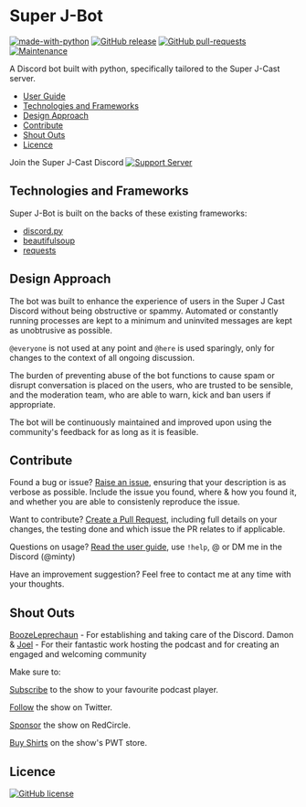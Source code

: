 # Super J-Bot
[![made-with-python](https://img.shields.io/badge/Made%20with-Python-1f425f.svg)](https://www.python.org/) [![GitHub release](https://img.shields.io/github/release/coldspice/superjbot.svg)](https://GitHub.com/coldspice/superjbot/releases/) [![GitHub pull-requests](https://img.shields.io/github/issues-pr/coldspice/superjbot.svg)](https://GitHub.com/coldspice/superjbot/pull/) [![Maintenance](https://img.shields.io/badge/Maintained%3F-yes-green.svg)](https://GitHub.com/coldspice/superjbot/graphs/commit-activity)


A Discord bot built with python, specifically tailored to the Super J-Cast server.

* [User Guide](https://github.com/davidminty/superjbot/wiki)
* [Technologies and Frameworks](#technologies-and-frameworks)
* [Design Approach](#design-approach)
* [Contribute](#contribute)
* [Shout Outs](#shout-outs)
* [Licence](#licence)

Join the Super J-Cast Discord
[![Support Server](https://img.shields.io/discord/476440670433706003.svg?label=Discord&logo=Discord&colorB=7289da&style=for-the-badge)](https://discord.gg/zWEgNK5)

## Technologies and Frameworks

Super J-Bot is built on the backs of these existing frameworks:
* [discord.py](https://github.com/Rapptz/discord.py)
* [beautifulsoup](https://www.crummy.com/software/BeautifulSoup/)
* [requests](https://requests.readthedocs.io/en/master/)

## Design Approach

The bot was built to enhance the experience of users in the Super J Cast Discord without being obstructive or spammy. Automated or constantly running processes are kept to a minimum and uninvited messages are kept as unobtrusive as possible.

`@everyone` is not used at any point and `@here` is used sparingly, only for changes to the context of all ongoing discussion.

The burden of preventing abuse of the bot functions to cause spam or disrupt conversation is placed on the users, who are trusted to be sensible, and the moderation team, who are able to warn, kick and ban users if appropriate.

The bot will be continuously maintained and improved upon using the community's feedback for as long as it is feasible.

## Contribute

Found a bug or issue? [Raise an issue](https://github.com/davidminty/superjbot/issues/new), ensuring that your description is as verbose as possible. Include the issue you found, where & how you found it, and whether you are able to consistenly reproduce the issue.

Want to contribute? [Create a Pull Request](https://github.com/davidminty/superjbot/compare), including full details on your changes, the testing done and which issue the PR relates to if applicable.

Questions on usage? [Read the user guide](https://github.com/davidminty/superjbot/wiki), use `!help`, @ or DM me in the Discord (@minty)

Have an improvement suggestion? Feel free to contact me at any time with your thoughts.

## Shout Outs

[BoozeLeprechaun](https://twitter.com/Bo0zeLeprechaun) - For establishing and taking care of the Discord.
Damon & [Joel](https://twitter.com/joeljabraham) - For their fantastic work hosting the podcast and for creating an engaged and welcoming community

Make sure to: 

[Subscribe](https://redcircle.com/shows/super-j-cast)  to the show to your favourite podcast player.

[Follow](https://twitter.com/thesuperjcast) the show on Twitter.

[Sponsor](https://app.redcircle.com/shows/cf1d4e82-ac3d-47e6-948d-1d299cf6744e/sponsor) the show on RedCircle.

[Buy Shirts](https://www.prowrestlingtees.com/superjcast) on the show's PWT store.

## Licence

[![GitHub license](https://img.shields.io/github/license/coldspice/superjbot.svg)](https://github.com/coldspice/superjbot/blob/main/LICENSE)

